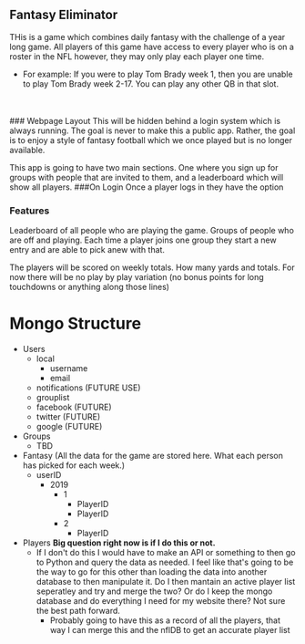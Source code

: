 ## Fantasy Eliminator
THis is a game which combines daily fantasy with the challenge of a year long game. All players of this game have access to every player who is on a roster in the NFL however, they may only play each player one time.
- For example: If you were to play Tom Brady week 1, then you are unable to play Tom Brady week 2-17. You can play any other QB in that slot.
<br />
<br />
### Webpage Layout
This will be hidden behind a login system which is always running. The goal is never to make this a public app. Rather, the goal is to enjoy a style of fantasy football which we once played but is no longer available.<br />

This app is going to have two main sections. One where you sign up for groups with people that are invited to them, and a leaderboard which will show all players.
###On Login
Once a player logs in they have the option
### Features
Leaderboard of all people who are playing the game.
Groups of people who are off and playing.
Each time a player joins one group they start a new entry and are able to pick anew with that.

The players will be scored on weekly totals. How many yards and totals. For now there will be no play by play variation (no bonus points for long touchdowns or anything along those lines)

# Mongo Structure
- Users
    - local
        - username
        - email
    - notifications (FUTURE USE)
    - grouplist
    - facebook (FUTURE)
    - twitter (FUTURE)
    - google (FUTURE)
- Groups
    - TBD
- Fantasy 
(All the data for the game are stored here. What each person has picked for each week.)
    - userID
        - 2019
            - 1
                - PlayerID
                - PlayerID
            - 2
                - PlayerID
- Players **Big question right now is if I do this or not.**
    - If I don't do this I would have to make an API or something to then go to Python and query the data as needed.
    I feel like that's going to be the way to go for this other than loading the data into another database to then manipulate it.
    Do I then mantain an active player list seperatley and try and merge the two? Or do I keep the mongo database and do everything I need for my website there?
    Not sure the best path forward.
        - Probably going to have this as a record of all the players, that way I can merge this and the nflDB to get an accurate player list